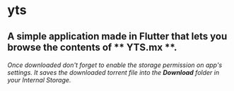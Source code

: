 # yts 

## A simple application made in Flutter that lets you browse the contents of ** YTS.mx **.

###### Once downloaded don't forget to enable the storage permission on app's settings. It saves the downloaded torrent file into the **Download** folder in your _Internal Storage_. ######